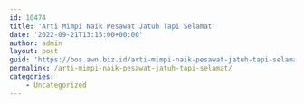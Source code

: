 ```yaml
---
id: 10474
title: 'Arti Mimpi Naik Pesawat Jatuh Tapi Selamat'
date: '2022-09-21T13:15:00+00:00'
author: admin
layout: post
guid: 'https://bos.awn.biz.id/arti-mimpi-naik-pesawat-jatuh-tapi-selamat/'
permalink: /arti-mimpi-naik-pesawat-jatuh-tapi-selamat/
categories:
    - Uncategorized
---
```


